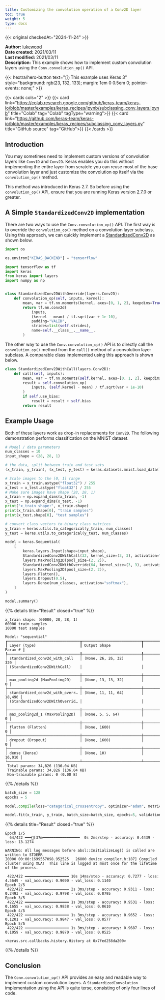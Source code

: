 ```yaml
---
title: Customizing the convolution operation of a Conv2D layer
toc: true
weight: 5
type: docs
---
```


{{< original checkedAt="2024-11-24" >}}

**Author:** [lukewood](https://lukewood.xyz)  
**Date created:** 2021/03/11  
**Last modified:** 2021/03/11  
**Description:** This example shows how to implement custom convolution layers using the `Conv.convolution_op()` API.

{{< hextra/hero-button
    text="ⓘ This example uses Keras 3"
    style="background: rgb(23, 132, 133); margin: 1em 0 0.5em 0; pointer-events: none;" >}}

{{< cards cols="2" >}}
{{< card link="https://colab.research.google.com/github/keras-team/keras-io/blob/master/examples/keras_recipes/ipynb/subclassing_conv_layers.ipynb" title="Colab" tag="Colab" tagType="warning">}}
{{< card link="https://github.com/keras-team/keras-io/blob/master/examples/keras_recipes/subclassing_conv_layers.py" title="GitHub source" tag="GitHub">}}
{{< /cards >}}

## Introduction

You may sometimes need to implement custom versions of convolution layers like `Conv1D` and `Conv2D`. Keras enables you do this without implementing the entire layer from scratch: you can reuse most of the base convolution layer and just customize the convolution op itself via the `convolution_op()` method.

This method was introduced in Keras 2.7. So before using the `convolution_op()` API, ensure that you are running Keras version 2.7.0 or greater.

## A Simple `StandardizedConv2D` implementation

There are two ways to use the `Conv.convolution_op()` API. The first way is to override the `convolution_op()` method on a convolution layer subclass. Using this approach, we can quickly implement a [StandardizedConv2D](https://arxiv.org/abs/1903.10520) as shown below.

```python
import os

os.environ["KERAS_BACKEND"] = "tensorflow"

import tensorflow as tf
import keras
from keras import layers
import numpy as np


class StandardizedConv2DWithOverride(layers.Conv2D):
    def convolution_op(self, inputs, kernel):
        mean, var = tf.nn.moments(kernel, axes=[0, 1, 2], keepdims=True)
        return tf.nn.conv2d(
            inputs,
            (kernel - mean) / tf.sqrt(var + 1e-10),
            padding="VALID",
            strides=list(self.strides),
            name=self.__class__.__name__,
        )
```

The other way to use the `Conv.convolution_op()` API is to directly call the `convolution_op()` method from the `call()` method of a convolution layer subclass. A comparable class implemented using this approach is shown below.

```python
class StandardizedConv2DWithCall(layers.Conv2D):
    def call(self, inputs):
        mean, var = tf.nn.moments(self.kernel, axes=[0, 1, 2], keepdims=True)
        result = self.convolution_op(
            inputs, (self.kernel - mean) / tf.sqrt(var + 1e-10)
        )
        if self.use_bias:
            result = result + self.bias
        return result
```

## Example Usage

Both of these layers work as drop-in replacements for `Conv2D`. The following demonstration performs classification on the MNIST dataset.

```python
# Model / data parameters
num_classes = 10
input_shape = (28, 28, 1)

# the data, split between train and test sets
(x_train, y_train), (x_test, y_test) = keras.datasets.mnist.load_data()

# Scale images to the [0, 1] range
x_train = x_train.astype("float32") / 255
x_test = x_test.astype("float32") / 255
# Make sure images have shape (28, 28, 1)
x_train = np.expand_dims(x_train, -1)
x_test = np.expand_dims(x_test, -1)
print("x_train shape:", x_train.shape)
print(x_train.shape[0], "train samples")
print(x_test.shape[0], "test samples")

# convert class vectors to binary class matrices
y_train = keras.utils.to_categorical(y_train, num_classes)
y_test = keras.utils.to_categorical(y_test, num_classes)

model = keras.Sequential(
    [
        keras.layers.Input(shape=input_shape),
        StandardizedConv2DWithCall(32, kernel_size=(3, 3), activation="relu"),
        layers.MaxPooling2D(pool_size=(2, 2)),
        StandardizedConv2DWithOverride(64, kernel_size=(3, 3), activation="relu"),
        layers.MaxPooling2D(pool_size=(2, 2)),
        layers.Flatten(),
        layers.Dropout(0.5),
        layers.Dense(num_classes, activation="softmax"),
    ]
)

model.summary()
```

{{% details title="Result" closed="true" %}}

```plain
x_train shape: (60000, 28, 28, 1)
60000 train samples
10000 test samples
```

```plain
Model: "sequential"
┏━━━━━━━━━━━━━━━━━━━━━━━━━━━━━━━━━┳━━━━━━━━━━━━━━━━━━━━━━━━━━━┳━━━━━━━━━━━━┓
┃ Layer (type)                    ┃ Output Shape              ┃    Param # ┃
┡━━━━━━━━━━━━━━━━━━━━━━━━━━━━━━━━━╇━━━━━━━━━━━━━━━━━━━━━━━━━━━╇━━━━━━━━━━━━┩
│ standardized_conv2d_with_call   │ (None, 26, 26, 32)        │        320 │
│ (StandardizedConv2DWithCall)    │                           │            │
├─────────────────────────────────┼───────────────────────────┼────────────┤
│ max_pooling2d (MaxPooling2D)    │ (None, 13, 13, 32)        │          0 │
├─────────────────────────────────┼───────────────────────────┼────────────┤
│ standardized_conv2d_with_overr… │ (None, 11, 11, 64)        │     18,496 │
│ (StandardizedConv2DWithOverrid… │                           │            │
├─────────────────────────────────┼───────────────────────────┼────────────┤
│ max_pooling2d_1 (MaxPooling2D)  │ (None, 5, 5, 64)          │          0 │
├─────────────────────────────────┼───────────────────────────┼────────────┤
│ flatten (Flatten)               │ (None, 1600)              │          0 │
├─────────────────────────────────┼───────────────────────────┼────────────┤
│ dropout (Dropout)               │ (None, 1600)              │          0 │
├─────────────────────────────────┼───────────────────────────┼────────────┤
│ dense (Dense)                   │ (None, 10)                │     16,010 │
└─────────────────────────────────┴───────────────────────────┴────────────┘
 Total params: 34,826 (136.04 KB)
 Trainable params: 34,826 (136.04 KB)
 Non-trainable params: 0 (0.00 B)
```

{{% /details %}}

```python
batch_size = 128
epochs = 5

model.compile(loss="categorical_crossentropy", optimizer="adam", metrics=["accuracy"])

model.fit(x_train, y_train, batch_size=batch_size, epochs=5, validation_split=0.1)
```

{{% details title="Result" closed="true" %}}

```plain
Epoch 1/5
  64/422 ━━━[37m━━━━━━━━━━━━━━━━━  0s 2ms/step - accuracy: 0.4439 - loss: 13.1274

WARNING: All log messages before absl::InitializeLog() is called are written to STDERR
I0000 00:00:1699557098.952525   26800 device_compiler.h:187] Compiled cluster using XLA!  This line is logged at most once for the lifetime of the process.

 422/422 ━━━━━━━━━━━━━━━━━━━━ 10s 14ms/step - accuracy: 0.7277 - loss: 4.5649 - val_accuracy: 0.9690 - val_loss: 0.1140
Epoch 2/5
 422/422 ━━━━━━━━━━━━━━━━━━━━ 2s 3ms/step - accuracy: 0.9311 - loss: 0.2493 - val_accuracy: 0.9798 - val_loss: 0.0795
Epoch 3/5
 422/422 ━━━━━━━━━━━━━━━━━━━━ 1s 3ms/step - accuracy: 0.9531 - loss: 0.1655 - val_accuracy: 0.9838 - val_loss: 0.0610
Epoch 4/5
 422/422 ━━━━━━━━━━━━━━━━━━━━ 1s 3ms/step - accuracy: 0.9652 - loss: 0.1201 - val_accuracy: 0.9847 - val_loss: 0.0577
Epoch 5/5
 422/422 ━━━━━━━━━━━━━━━━━━━━ 1s 3ms/step - accuracy: 0.9687 - loss: 0.1059 - val_accuracy: 0.9870 - val_loss: 0.0525

<keras.src.callbacks.history.History at 0x7fed258da200>
```

{{% /details %}}

## Conclusion

The `Conv.convolution_op()` API provides an easy and readable way to implement custom convolution layers. A `StandardizedConvolution` implementation using the API is quite terse, consisting of only four lines of code.
